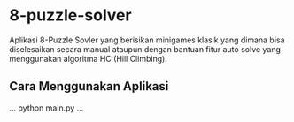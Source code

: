 # 8-puzzle-solver
Aplikasi 8-Puzzle Sovler yang berisikan minigames klasik yang dimana bisa diselesaikan secara manual ataupun dengan bantuan fitur auto solve yang menggunakan algoritma HC (Hill Climbing).

## Cara Menggunakan Aplikasi
...
python main.py
...
